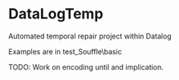 # DataLogTemp
Automated temporal repair project within Datalog  


Examples are in test_Souffle\basic 

TODO:
Work on encoding until and implication. 